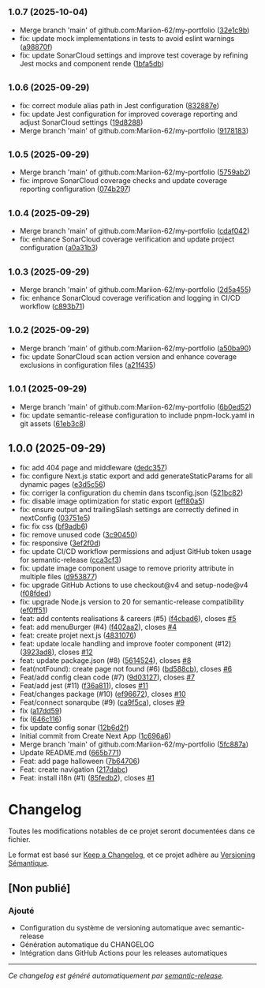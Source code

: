 ## <small>1.0.7 (2025-10-04)</small>

* Merge branch 'main' of github.com:Mariion-62/my-portfolio ([32e1c9b](https://github.com/Mariion-62/my-portfolio/commit/32e1c9b))
* fix: update mock implementations in tests to avoid eslint warnings ([a98870f](https://github.com/Mariion-62/my-portfolio/commit/a98870f))
* fix: update SonarCloud settings and improve test coverage by refining Jest mocks and component rende ([1bfa5db](https://github.com/Mariion-62/my-portfolio/commit/1bfa5db))

## <small>1.0.6 (2025-09-29)</small>

* fix: correct module alias path in Jest configuration ([832887e](https://github.com/Mariion-62/my-portfolio/commit/832887e))
* fix: update Jest configuration for improved coverage reporting and adjust SonarCloud settings ([19d8288](https://github.com/Mariion-62/my-portfolio/commit/19d8288))
* Merge branch 'main' of github.com:Mariion-62/my-portfolio ([9178183](https://github.com/Mariion-62/my-portfolio/commit/9178183))

## <small>1.0.5 (2025-09-29)</small>

* Merge branch 'main' of github.com:Mariion-62/my-portfolio ([5759ab2](https://github.com/Mariion-62/my-portfolio/commit/5759ab2))
* fix: improve SonarCloud coverage checks and update coverage reporting configuration ([074b297](https://github.com/Mariion-62/my-portfolio/commit/074b297))

## <small>1.0.4 (2025-09-29)</small>

* Merge branch 'main' of github.com:Mariion-62/my-portfolio ([cdaf042](https://github.com/Mariion-62/my-portfolio/commit/cdaf042))
* fix: enhance SonarCloud coverage verification and update project configuration ([a0a31b3](https://github.com/Mariion-62/my-portfolio/commit/a0a31b3))

## <small>1.0.3 (2025-09-29)</small>

* Merge branch 'main' of github.com:Mariion-62/my-portfolio ([2d5a455](https://github.com/Mariion-62/my-portfolio/commit/2d5a455))
* fix: enhance SonarCloud coverage verification and logging in CI/CD workflow ([c893b71](https://github.com/Mariion-62/my-portfolio/commit/c893b71))

## <small>1.0.2 (2025-09-29)</small>

* Merge branch 'main' of github.com:Mariion-62/my-portfolio ([a50ba90](https://github.com/Mariion-62/my-portfolio/commit/a50ba90))
* fix: update SonarCloud scan action version and enhance coverage exclusions in configuration files ([a21f435](https://github.com/Mariion-62/my-portfolio/commit/a21f435))

## <small>1.0.1 (2025-09-29)</small>

* Merge branch 'main' of github.com:Mariion-62/my-portfolio ([6b0ed52](https://github.com/Mariion-62/my-portfolio/commit/6b0ed52))
* fix: update semantic-release configuration to include pnpm-lock.yaml in git assets ([61eb3c8](https://github.com/Mariion-62/my-portfolio/commit/61eb3c8))

## 1.0.0 (2025-09-29)

* fix: add 404 page and middleware ([dedc357](https://github.com/Mariion-62/my-portfolio/commit/dedc357))
* fix: configure Next.js static export and add generateStaticParams for all dynamic pages ([e3d5c56](https://github.com/Mariion-62/my-portfolio/commit/e3d5c56))
* fix: corriger la configuration du chemin dans tsconfig.json ([521bc82](https://github.com/Mariion-62/my-portfolio/commit/521bc82))
* fix: disable image optimization for static export ([eff80a5](https://github.com/Mariion-62/my-portfolio/commit/eff80a5))
* fix: ensure output and trailingSlash settings are correctly defined in nextConfig ([03751e5](https://github.com/Mariion-62/my-portfolio/commit/03751e5))
* fix: fix css ([bf9adb6](https://github.com/Mariion-62/my-portfolio/commit/bf9adb6))
* fix: remove unused code ([3c90450](https://github.com/Mariion-62/my-portfolio/commit/3c90450))
* fix: responsive ([3ef2f0d](https://github.com/Mariion-62/my-portfolio/commit/3ef2f0d))
* fix: update CI/CD workflow permissions and adjust GitHub token usage for semantic-release ([cca3cf3](https://github.com/Mariion-62/my-portfolio/commit/cca3cf3))
* fix: update image component usage to remove priority attribute in multiple files ([d953877](https://github.com/Mariion-62/my-portfolio/commit/d953877))
* fix: upgrade GitHub Actions to use checkout@v4 and setup-node@v4 ([f08fded](https://github.com/Mariion-62/my-portfolio/commit/f08fded))
* fix: upgrade Node.js version to 20 for semantic-release compatibility ([ef0ff51](https://github.com/Mariion-62/my-portfolio/commit/ef0ff51))
* feat: add contents realisations & careers (#5) ([f4cbad6](https://github.com/Mariion-62/my-portfolio/commit/f4cbad6)), closes [#5](https://github.com/Mariion-62/my-portfolio/issues/5)
* feat: add menuBurger (#4) ([f402aa2](https://github.com/Mariion-62/my-portfolio/commit/f402aa2)), closes [#4](https://github.com/Mariion-62/my-portfolio/issues/4)
* feat: create projet next.js ([4831076](https://github.com/Mariion-62/my-portfolio/commit/4831076))
* feat: update locale handling and improve footer component (#12) ([3923ad8](https://github.com/Mariion-62/my-portfolio/commit/3923ad8)), closes [#12](https://github.com/Mariion-62/my-portfolio/issues/12)
* feat: update package.json (#8) ([5614524](https://github.com/Mariion-62/my-portfolio/commit/5614524)), closes [#8](https://github.com/Mariion-62/my-portfolio/issues/8)
* feat(notFound): create page not found (#6) ([bd588cb](https://github.com/Mariion-62/my-portfolio/commit/bd588cb)), closes [#6](https://github.com/Mariion-62/my-portfolio/issues/6)
* Feat/add config clean code (#7) ([9d03127](https://github.com/Mariion-62/my-portfolio/commit/9d03127)), closes [#7](https://github.com/Mariion-62/my-portfolio/issues/7)
* Feat/add jest (#11) ([f36a811](https://github.com/Mariion-62/my-portfolio/commit/f36a811)), closes [#11](https://github.com/Mariion-62/my-portfolio/issues/11)
* Feat/changes package (#10) ([ef96672](https://github.com/Mariion-62/my-portfolio/commit/ef96672)), closes [#10](https://github.com/Mariion-62/my-portfolio/issues/10)
* Feat/connect sonarqube (#9) ([ca9f5ca](https://github.com/Mariion-62/my-portfolio/commit/ca9f5ca)), closes [#9](https://github.com/Mariion-62/my-portfolio/issues/9)
* fix ([a17dd59](https://github.com/Mariion-62/my-portfolio/commit/a17dd59))
* fix ([646c116](https://github.com/Mariion-62/my-portfolio/commit/646c116))
* fix update config sonar ([12b6d2f](https://github.com/Mariion-62/my-portfolio/commit/12b6d2f))
* Initial commit from Create Next App ([1c696a6](https://github.com/Mariion-62/my-portfolio/commit/1c696a6))
* Merge branch 'main' of github.com:Mariion-62/my-portfolio ([5fc887a](https://github.com/Mariion-62/my-portfolio/commit/5fc887a))
* Update README.md ([665b771](https://github.com/Mariion-62/my-portfolio/commit/665b771))
* Feat: add page halloween ([7b64706](https://github.com/Mariion-62/my-portfolio/commit/7b64706))
* Feat: create navigation ([217dabc](https://github.com/Mariion-62/my-portfolio/commit/217dabc))
* Feat: install i18n (#1) ([85fedb2](https://github.com/Mariion-62/my-portfolio/commit/85fedb2)), closes [#1](https://github.com/Mariion-62/my-portfolio/issues/1)

# Changelog

Toutes les modifications notables de ce projet seront documentées dans ce fichier.

Le format est basé sur [Keep a Changelog](https://keepachangelog.com/fr/1.0.0/),
et ce projet adhère au [Versioning Sémantique](https://semver.org/lang/fr/).

## [Non publié]

### Ajouté
- Configuration du système de versioning automatique avec semantic-release
- Génération automatique du CHANGELOG
- Intégration dans GitHub Actions pour les releases automatiques

---

*Ce changelog est généré automatiquement par [semantic-release](https://github.com/semantic-release/semantic-release).*
